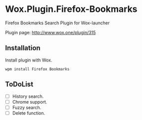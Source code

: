 # Wox.Plugin.Firefox-Bookmarks
Firefox Bookmarks Search Plugin for Wox-launcher 

Plugin page: http://www.wox.one/plugin/315

## Installation
Install plugin with Wox.
```
wpm install Firefox Bookmarks
```

## ToDoList
- [ ] History search.
- [ ] Chrome support.
- [ ] Fuzzy search.
- [ ] Delete function.
